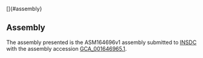 []{#assembly}

Assembly
--------

The assembly presented is the ASM164696v1 assembly submitted to
[INSDC](http://www.insdc.org) with the assembly accession
[GCA\_001646965.1](http://www.ebi.ac.uk/ena/data/view/GCA_001646965.1).
